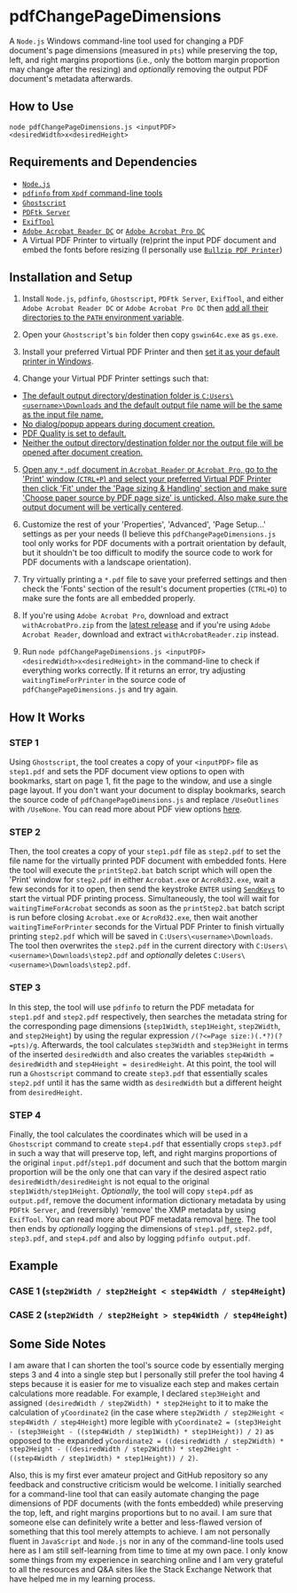 # pdfChangePageDimensions
A `Node.js` Windows command-line tool used for changing a PDF document's page dimensions (measured in `pts`) while preserving the top, left, and right margins proportions (i.e., only the bottom margin proportion may change after the resizing) and *optionally* removing the output PDF document's metadata afterwards.

## How to Use
`node pdfChangePageDimensions.js <inputPDF> <desiredWidth>x<desiredHeight>`

## Requirements and Dependencies
- [`Node.js`](https://nodejs.org/en/download)
- [`pdfinfo` from `Xpdf` command-line tools](https://www.xpdfreader.com/download.html)
- [`Ghostscript`](https://www.ghostscript.com/releases/gsdnld.html)
- [`PDFtk Server`](https://www.pdflabs.com/tools/pdftk-server)
- [`ExifTool`](https://exiftool.org/install.html)
- [`Adobe Acrobat Reader DC`](https://get.adobe.com/reader) or [`Adobe Acrobat Pro DC`](https://www.adobe.com/acrobat.html)
- A Virtual PDF Printer to virtually (re)print the input PDF document and embed the fonts before resizing (I personally use [`Bullzip PDF Printer`](https://www.bullzip.com/products/pdf/download.php))

## Installation and Setup
1. Install `Node.js`, `pdfinfo`, `Ghostscript`, `PDFtk Server`, `ExifTool`, and either `Adobe Acrobat Reader DC` or `Adobe Acrobat Pro DC` then [add all their directories to the `PATH` environment variable](https://learn.microsoft.com/en-us/previous-versions/office/developer/sharepoint-2010/ee537574(v=office.14)).

2. Open your `Ghostscript`'s `bin` folder then copy `gswin64c.exe` as `gs.exe`.

3. Install your preferred Virtual PDF Printer and then [set it as your default printer in Windows](https://support.microsoft.com/en-us/windows/set-a-default-printer-in-windows-e10cf8b8-e596-b102-bf84-c41022b5036f).

4. Change your Virtual PDF Printer settings such that:
- [The default output directory/destination folder is `C:Users\<username>\Downloads` and the default output file name will be the same as the input file name.](https://raw.githubusercontent.com/amanuensisfrances/pdfChangePageDimensions/main/Images/General.png)
- [No dialog/popup appears during document creation.](https://raw.githubusercontent.com/amanuensisfrances/pdfChangePageDimensions/main/Images/Dialogs.png)
- [PDF Quality is set to default.](https://raw.githubusercontent.com/amanuensisfrances/pdfChangePageDimensions/main/Images/Document.png)
- [Neither the output directory/destination folder nor the output file will be opened after document creation.](https://raw.githubusercontent.com/amanuensisfrances/pdfChangePageDimensions/main/Images/Actions.png)

5. [Open any `*.pdf` document in `Acrobat Reader` or `Acrobat Pro`, go to the 'Print' window (`CTRL+P`) and select your preferred Virtual PDF Printer then click 'Fit' under the 'Page sizing & Handling' section and make sure 'Choose paper source by PDF page size' is unticked. Also make sure the output document will be vertically centered](https://raw.githubusercontent.com/amanuensisfrances/pdfChangePageDimensions/main/Images/Adobe%20Acrobat%20Print%20Window.png).

6. Customize the rest of your 'Properties', 'Advanced', 'Page Setup...' settings as per your needs (I believe this `pdfChangePageDimensions.js` tool only works for PDF documents with a portrait orientation by default, but it shouldn't be too difficult to modify the source code to work for PDF documents with a landscape orientation).

7. Try virtually printing a `*.pdf` file to save your preferred settings and then check the 'Fonts' section of the result's document properties (`CTRL+D`) to make sure the fonts are all embedded properly. 

8. If you're using `Adobe Acrobat Pro`, download and extract `withAcrobatPro.zip` from the [latest release](https://github.com/amanuensisfrances/pdfChangePageDimensions/releases) and if you're using `Adobe Acrobat Reader`, download and extract `withAcrobatReader.zip` instead.

9. Run `node pdfChangePageDimensions.js <inputPDF> <desiredWidth>x<desiredHeight>` in the command-line to check if everything works correctly. If it returns an error, try adjusting `waitingTimeForPrinter` in the source code of `pdfChangePageDimensions.js` and try again.

## How It Works

### STEP 1
Using `Ghostscript`, the tool creates a copy of your `<inputPDF>` file as `step1.pdf` and sets the PDF document view options to open with bookmarks, start on page 1, fit the page to the window, and use a single page layout. If you don't want your document to display bookmarks, search the source code of `pdfChangePageDimensions.js` and replace `/UseOutlines` with `/UseNone`. You can read more about PDF view options [here](https://thechriskent.com/2017/03/06/setting-pdf-view-options-with-pdfmark).

### STEP 2
Then, the tool creates a copy of your `step1.pdf` file as `step2.pdf` to set the file name for the virtually printed PDF document with embedded fonts. Here the tool will execute the `printStep2.bat` batch script which will open the 'Print' window for `step2.pdf` in either `Acrobat.exe` or `AcroRd32.exe`, wait a few seconds for it to open, then send the keystroke `ENTER` using [`SendKeys`](https://learn.microsoft.com/en-us/previous-versions/windows/internet-explorer/ie-developer/windows-scripting/8c6yea83(v=vs.84)) to start the virtual PDF printing process. Simultaneously, the tool will wait for `waitingTimeForAcrobat` seconds as soon as the `printStep2.bat` batch script is run before closing `Acrobat.exe` or `AcroRd32.exe`, then wait another `waitingTimeForPrinter` seconds for the Virtual PDF Printer to finish virtually printing `step2.pdf` which will be saved in `C:Users\<username>\Downloads`. The tool then overwrites the `step2.pdf` in the current directory with `C:Users\<username>\Downloads\step2.pdf` and *optionally* deletes `C:Users\<username>\Downloads\step2.pdf`.

### STEP 3
In this step, the tool will use `pdfinfo` to return the PDF metadata for `step1.pdf` and `step2.pdf` respectively, then searches the metadata string for the corresponding page dimensions (`step1Width`, `step1Height`, `step2Width`, and `step2Height`) by using the regular expression `/(?<=Page size:)(.*?)(?=pts)/g`.
Afterwards, the tool calculates `step3Width` and `step3Height` in terms of the inserted `desiredWidth` and also creates the variables `step4Width = desiredWidth` and `step4Height = desiredHeight`. At this point, the tool will run a `Ghostscript` command to create `step3.pdf` that essentially scales `step2.pdf` until it has the same width as `desiredWidth` but a different height from `desiredHeight`.

### STEP 4
Finally, the tool calculates the coordinates which will be used in a `Ghostscript` command to create `step4.pdf` that essentially crops `step3.pdf` in such a way that will preserve top, left, and right margins proportions of the original `input.pdf`/`step1.pdf` document and such that the bottom margin proportion will be the only one that can vary if the desired aspect ratio `desiredWidth/desiredHeight` is not equal to the original `step1Width/step1Height`. *Optionally*, the tool will copy `step4.pdf` as `output.pdf`,  remove the document information dictionary metadata by using `PDFtk Server`, and (reversibly) 'remove' the XMP metadata by using `ExifTool`. You can read more about PDF metadata removal [here](https://gist.github.com/hubgit/6078384). The tool then ends by *optionally* logging the dimensions of `step1.pdf`, `step2.pdf`, `step3.pdf`, and `step4.pdf` and also by logging `pdfinfo output.pdf`.

## Example
### CASE 1 (`step2Width / step2Height < step4Width / step4Height`)

### CASE 2 (`step2Width / step2Height > step4Width / step4Height`)

## Some Side Notes
I am aware that I can shorten the tool's source code by essentially merging steps 3 and 4 into a single step but I personally still prefer the tool having 4 steps because it is easier for me to visualize each step and makes certain calculations more readable. For example, I declared `step3Height` and assigned `(desiredWidth / step2Width) * step2Height` to it to make the calculation of `yCoordinate2` (in the case where `step2Width / step2Height < step4Width / step4Height`) more legible with `yCoordinate2 = (step3Height - (step3Height - ((step4Width / step1Width) * step1Height)) / 2)` as opposed to the expanded `yCoordinate2 = ((desiredWidth / step2Width) * step2Height - ((desiredWidth / step2Width) * step2Height - ((step4Width / step1Width) * step1Height)) / 2)`.

Also, this is my first ever amateur project and GitHub repository so any feedback and constructive criticism would be welcome. I initially searched for a command-line tool that can easily automate changing the page dimensions of PDF documents (with the fonts embedded) while preserving the top, left, and right margins proportions but to no avail. I am sure that someone else can definitely write a better and less-flawed version of something that this tool merely attempts to achieve. I am not personally fluent in `JavaScript` and `Node.js` nor in any of the command-line tools used here as I am still self-learning from time to time at my own pace. I only know some things from my experience in searching online and I am very grateful to all the resources and Q&A sites like the Stack Exchange Network that have helped me in my learning process.
